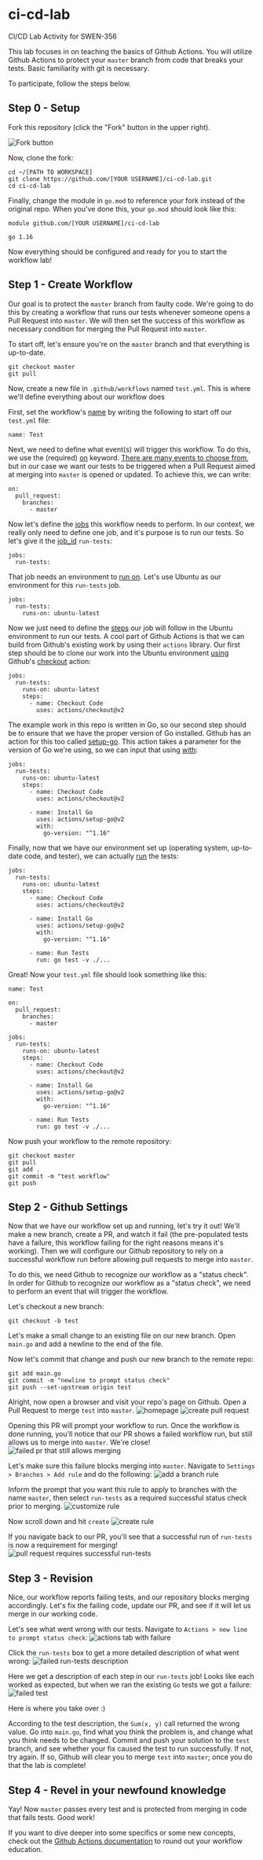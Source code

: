 # ci-cd-lab
CI/CD Lab Activity for SWEN-356

This lab focuses in on teaching the basics of Github Actions. You will utilize Github Actions to protect your `master` branch from code that breaks your tests. Basic familiarity with git is necessary. 

To participate, follow the steps below.

## Step 0 - Setup
Fork this repository (click the "Fork" button in the upper right). 

![Fork button](./fork.png)

Now, clone the fork:

```
cd ~/[PATH TO WORKSPACE]
git clone https://github.com/[YOUR USERNAME]/ci-cd-lab.git
cd ci-cd-lab
```

Finally, change the module in `go.mod` to reference your fork instead of the original repo. When you've done this, your `go.mod` should look like this: 
```
module github.com/[YOUR USERNAME]/ci-cd-lab

go 1.16
```

Now everything should be configured and ready for you to start the workflow lab!

## Step 1 - Create Workflow
Our goal is to protect the `master` branch from faulty code. We're going to do this by creating a workflow that runs our tests whenever someone opens a Pull Request into `master`. We will then set the success of this workflow as necessary condition for merging the Pull Request into `master`.

To start off, let's ensure you're on the `master` branch and that everything is up-to-date.

```
git checkout master
git pull
```

Now, create a new file in `.github/workflows` named `test.yml`. This is where we'll define everything about our workflow does

First, set the workflow's [name](https://docs.github.com/en/actions/reference/workflow-syntax-for-github-actions#name) by writing the following to start off our `test.yml` file:
```
name: Test
```

Next, we need to define what event(s) will trigger this workflow. To do this, we use the (required) [on](https://docs.github.com/en/actions/reference/workflow-syntax-for-github-actions#on) keyword. [There are many events to choose from](https://docs.github.com/en/actions/reference/events-that-trigger-workflows), but in our case we want our tests to be triggered when a Pull Request aimed at merging into `master` is opened or updated. To achieve this, we can write:
```
on:
  pull_request:
    branches:
      - master
```

Now let's define the [jobs](https://docs.github.com/en/actions/reference/workflow-syntax-for-github-actions#jobs) this workflow needs to perform. In our context, we really only need to define one job, and it's purpose is to run our tests. So let's give it the [job_id](https://docs.github.com/en/actions/reference/workflow-syntax-for-github-actions#jobsjob_id) `run-tests`:
```
jobs:
  run-tests:
```

That job needs an environment to [run on](https://docs.github.com/en/actions/reference/workflow-syntax-for-github-actions#jobsjob_idruns-on). Let's use Ubuntu as our environment for this `run-tests` job.
```
jobs:
  run-tests:
    runs-on: ubuntu-latest
```

Now we just need to define the [steps](https://docs.github.com/en/actions/reference/workflow-syntax-for-github-actions#jobsjob_idsteps) our job will follow in the Ubuntu environment to run our tests. A cool part of Github Actions is that we can build from Github's existing work by using their `actions` library. Our first step should be to clone our work into the Ubuntu environment [using](https://docs.github.com/en/actions/reference/workflow-syntax-for-github-actions#jobsjob_idstepsuses) Github's [checkout](https://github.com/actions/checkout) action:
```
jobs:
  run-tests:
    runs-on: ubuntu-latest
    steps:
      - name: Checkout Code
        uses: actions/checkout@v2
```

The example work in this repo is written in Go, so our second step should be to ensure that we have the proper version of Go installed. Github has an action for this too called [setup-go](https://github.com/actions/setup-go). This action takes a parameter for the version of Go we're using, so we can input that using [with](https://docs.github.com/en/actions/reference/workflow-syntax-for-github-actions#jobsjob_idstepswith):
```
jobs:
  run-tests:
    runs-on: ubuntu-latest
    steps:
      - name: Checkout Code
        uses: actions/checkout@v2

      - name: Install Go
        uses: actions/setup-go@v2
        with:
          go-version: "^1.16"
```

Finally, now that we have our environment set up (operating system, up-to-date code, and tester), we can actually [run](https://docs.github.com/en/actions/reference/workflow-syntax-for-github-actions#jobsjob_idstepsrun) the tests:
```
jobs:
  run-tests:
    runs-on: ubuntu-latest
    steps:
      - name: Checkout Code
        uses: actions/checkout@v2

      - name: Install Go
        uses: actions/setup-go@v2
        with:
          go-version: "^1.16"

      - name: Run Tests
        run: go test -v ./...

```

Great! Now your `test.yml` file should look something like this:
```
name: Test

on:
  pull_request:
    branches:
      - master

jobs:
  run-tests:
    runs-on: ubuntu-latest
    steps:
      - name: Checkout Code
        uses: actions/checkout@v2

      - name: Install Go
        uses: actions/setup-go@v2
        with:
          go-version: "^1.16"

      - name: Run Tests
        run: go test -v ./...

```

Now push your workflow to the remote repository:
```
git checkout master
git pull
git add .
git commit -m "test workflow"
git push
```

## Step 2 - Github Settings
Now that we have our workflow set up and running, let's try it out! We'll make a new branch, create a PR, and watch it fail (the pre-populated tests have a failure, this workflow failing for the right reasons means it's working). Then we will configure our Github repository to rely on a successful workflow run before allowing pull requests to merge into `master`. 

To do this, we need Github to recognize our workflow as a "status check". In order for Github to recognize our workflow as a "status check", we need to perform an event that will trigger the workflow. 

Let's checkout a new branch:
```
git checkout -b test
```

Let's make a small change to an existing file on our new branch. Open `main.go` and add a newline to the end of the file.

Now let's commit that change and push our new branch to the remote repo:
```
git add main.go
git commit -m "newline to prompt status check"
git push --set-upstream origin test
```

Alright, now open a browser and visit your repo's page on Github. Open a Pull Request to merge `test` into `master`.
![homepage](./homepage.png)
![create pull request](./create-pr.png)

Opening this PR will prompt your workflow to run. Once the workflow is done running, you'll notice that our PR shows a failed workflow run, but still allows us to merge into `master`. We're close!
![failed pr that still allows merging](pr-fail-still-mergeable.png)

Let's make sure this failure blocks merging into `master`. Navigate to `Settings > Branches > Add rule` and do the following:
![add a branch rule](./add-rule.png)

Inform the prompt that you want this rule to apply to branches with the name `master`, then select `run-tests` as a required successful status check prior to merging.
![customize rule](./customize-rule.png)

Now scroll down and hit `create`
![create rule](./create-rule.png)

If you navigate back to our PR, you'll see that a successful run of `run-tests` is now a requirement for merging!
![pull request requires successful run-tests](./pr-fail-no-merge.png)

## Step 3 - Revision
Nice, our workflow reports failing tests, and our repository blocks merging accordingly. Let's fix the failing code, update our PR, and see if it will let us merge in our working code.

Let's see what went wrong with our tests. Navigate to `Actions > new line to prompt status check`:
![actions tab with failure](./actions-tab-fail.png)

Click the `run-tests` box to get a more detailed description of what went wrong:
![failed run-tests description](./run-tests-fail-description.png)

Here we get a description of each step in our `run-tests` job! Looks like each worked as expected, but when we ran the existing `Go` tests we got a failure:
![failed test](./failed-test.png)

Here is where you take over :)

According to the test description, the `Sum(x, y)` call returned the wrong value. Go into `main.go`, find what you think the problem is, and change what you think needs to be changed. Commit and push your solution to the `test` branch, and see whether your fix caused the test to run successfully. If not, try again. If so, Github will clear you to merge `test` into `master`; once you do that the lab is complete!

## Step 4 - Revel in your newfound knowledge
Yay! Now `master` passes every test and is protected from merging in code that fails tests. Good work!

If you want to dive deeper into some specifics or some new concepts, check out the [Github Actions documentation](https://docs.github.com/en/actions) to round out your workflow education.